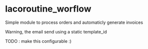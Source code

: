 lacoroutine_worflow
=============

Simple module to process orders and automaticly generate invoices

Warning, the email send using a static template_id

TODO : make this configurable :)
